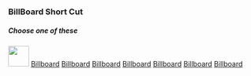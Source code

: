 <!DOCtype html>
<html>
<head>
  <h3> BillBoard Short Cut </h3>
  <h5> Choose one of these </h5>
</head>
<body>
  <img src=".png" alt="" style="width:42px;height:42px;">
  <a href="url">Billboard</a>
  <a href="url">Billboard</a>
  <a href="url">Billboard</a>
  <a href="url">Billboard</a>
  <a href="url">Billboard</a>
  <a href="url">Billboard</a>
  <a href="url">Billboard</a>
  </body>
  </html>
